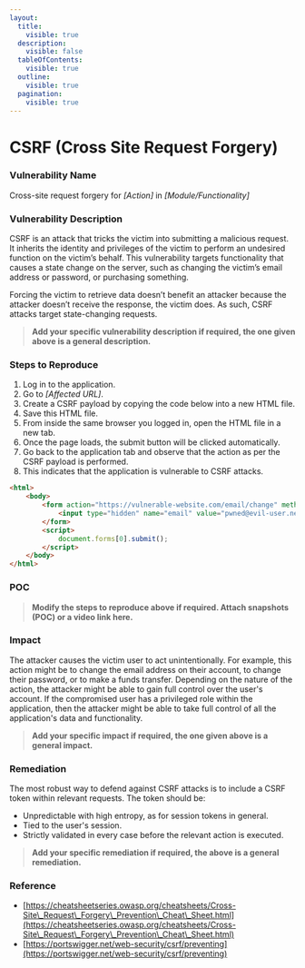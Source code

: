```yaml
---
layout:
  title:
    visible: true
  description:
    visible: false
  tableOfContents:
    visible: true
  outline:
    visible: true
  pagination:
    visible: true
---
```


# **CSRF (Cross Site Request Forgery)**

### **Vulnerability Name**

Cross-site request forgery for _\[Action]_ in _\[Module/Functionality]_

### **Vulnerability Description**

CSRF is an attack that tricks the victim into submitting a malicious request. It inherits the identity and privileges of the victim to perform an undesired function on the victim’s behalf. This vulnerability targets functionality that causes a state change on the server, such as changing the victim’s email address or password, or purchasing something.&#x20;

Forcing the victim to retrieve data doesn’t benefit an attacker because the attacker doesn’t receive the response, the victim does. As such, CSRF attacks target state-changing requests.

> **Add your specific vulnerability description if required, the one given above is a general description.**

### **Steps to Reproduce**

1. Log in to the application.
2. Go to _\[Affected URL]_.
3. Create a CSRF payload by copying the code below into a new HTML file.
4. Save this HTML file.
5. From inside the same browser you logged in, open the HTML file in a new tab.
6. Once the page loads, the submit button will be clicked automatically.
7. Go back to the application tab and observe that the action as per the CSRF payload is performed.
8. This indicates that the application is vulnerable to CSRF attacks.


```html
<html>
    <body>
        <form action="https://vulnerable-website.com/email/change" method="POST">
            <input type="hidden" name="email" value="pwned@evil-user.net" />
        </form>
        <script>
            document.forms[0].submit();
        </script>
    </body>
</html>
```


### **POC**

> **Modify the steps to reproduce above if required. Attach snapshots (POC) or a video link here.**

### **Impact**

The attacker causes the victim user to act unintentionally. For example, this action might be to change the email address on their account, to change their password, or to make a funds transfer. Depending on the nature of the action, the attacker might be able to gain full control over the user's account. If the compromised user has a privileged role within the application, then the attacker might be able to take full control of all the application's data and functionality.

> **Add your specific impact if required, the one given above is a general impact.**

### **Remediation**

The most robust way to defend against CSRF attacks is to include a CSRF token within relevant requests. The token should be:

* Unpredictable with high entropy, as for session tokens in general.
* Tied to the user's session.
* Strictly validated in every case before the relevant action is executed.

> **Add your specific remediation if required, the above is a general remediation.**

### **Reference**

* [https://cheatsheetseries.owasp.org/cheatsheets/Cross-Site\_Request\_Forgery\_Prevention\_Cheat\_Sheet.html](https://cheatsheetseries.owasp.org/cheatsheets/Cross-Site\_Request\_Forgery\_Prevention\_Cheat\_Sheet.html)
* [https://portswigger.net/web-security/csrf/preventing](https://portswigger.net/web-security/csrf/preventing)
